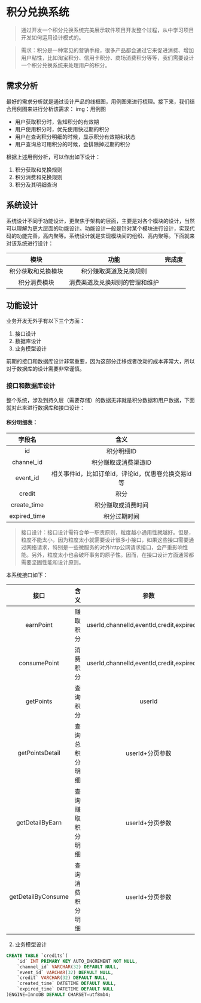 # 积分兑换系统
> 通过开发一个积分兑换系统完美展示软件项目开发整个过程，从中学习项目开发如何运用设计模式的。

 > 需求：积分是一种常见的营销手段，很多产品都会通过它来促进消费、增加用户粘性，比如淘宝积分、信用卡积分、商场消费积分等等，我们需要设计一个积分兑换系统来处理用户的积分。

 ## 需求分析
 最好的需求分析就是通过设计产品的线框图，用例图来进行梳理。接下来，我们结合用例图来进行分析该需求：
 img：用例图

 * 用户获取积分时，告知积分的有效期
 * 用户使用积分时，优先使用快过期的积分
 * 用户在查询积分明细的时候，显示积分有效期和状态
 * 用户查询总可用积分的时候，会排除掉过期的积分

 根据上述用例分析，可以作出如下设计：
 1. 积分获取和兑换规则
 2. 积分消费和兑换规则
 3. 积分及其明细查询

 ## 系统设计
系统设计不同于功能设计，更聚焦于架构的层面，主要是对各个模块的设计，当然可以理解为更大层面的功能设计。功能设计一般是针对某个模块进行设计，实现代码的功能完善，高内聚等。系统设计就是实现模块间的组织、高内聚等。下面就来对该系统进行设计：

|模块|功能|完成度|
|:---:|:---:|:---:|
|积分获取和兑换模块|积分赚取渠道及兑换规则||
|积分消费模块|消费渠道及兑换规则的管理和维护||

## 功能设计
业务开发无外乎有以下三个方面：
1. 接口设计
2. 数据库设计
3. 业务模型设计

前期的接口和数据库设计非常重要，因为这部分迁移或者改动的成本非常大，所以对于数据库的设计需要非常谨慎。

### 接口和数据库设计
整个系统，涉及到持久层（需要存储）的数据无非就是积分数据和用户数据，下面就对此来进行数据库和接口设计：

#### 积分明细表：

|字段名|含义|
|:-:|:-:|
|id|积分明细ID|
|channel_id|积分赚取或消费渠道ID|
|event_id|相关事件id，比如订单id，评论id，优惠卷兑换交易id等|
|credit|积分|
|create_time|积分赚取或消费时间
|expired_time|积分过期时间


> 接口设计：接口设计需符合单一职责原则，粒度越小通用性就越好。但是，粒度不能太小，因为粒度太小就需要设计很多小接口，如果这些接口需要通过网络请求，特别是一些微服务的对外http公网请求接口，会严重影响性能。另外，粒度太小也会破坏事务的原子性。因而，在接口设计方面通常都需要坚固性能和设计原则。

本系统接口如下：

|接口|含义|参数|返回值|
|:---:|:---:|:---:|:---:|
|earnPoint|赚取积分|userId,channelId,eventId,credit,expiredTime|积分明细ID|
|consumePoint|消费积分|userId,channelId,eventId,credit,expiredTime|积分明细ID|
|getPoints|查询积分|userId|总可用积分|
|getPointsDetail|查询总积分明细|userId+分页参数|userId,channelId,eventId,credit,expiredTime|
|getDetailByEarn|查询赚取积分明细|userId+分页参数|userId,channelId,eventId,credit,expiredTime|
|getDetailByConsume|查询消费积分明细|userId+分页参数|userId,channelId,eventId,credit,expiredTime|

2. 业务模型设计

```sql
CREATE TABLE `credits`(
    `id` INT PRIMARY KEY AUTO_INCREMENT NOT NULL,
    `channel_id` VARCHAR(32) DEFAULT NULL,
    `event_id` VARCHAR(32) DEFAULT NULL,
    `credit` VARCHAR(32) DEFAULT NULL,
    `created_time` DATETIME DEFAULT NULL,
    `expired_time` DATETIME DEFAULT NULL
)ENGINE=InnoDB DEFAULT CHARSET=utf8mb4;
```

